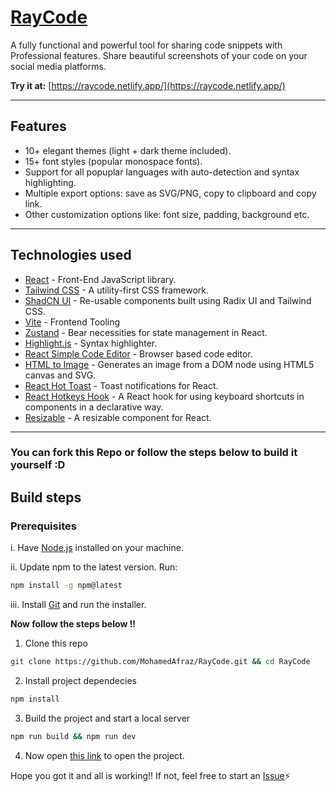 # [RayCode](https://raycode.netlify.app/)

A fully functional and powerful tool for sharing code snippets with Professional features. Share beautiful screenshots of your code on your social media platforms.

**Try it at:** [https://raycode.netlify.app/](https://raycode.netlify.app/)

---

## Features

- 10+ elegant themes (light + dark theme included).
- 15+ font styles (popular monospace fonts).
- Support for all popuplar languages with auto-detection and syntax highlighting.
- Multiple export options: save as SVG/PNG, copy to clipboard and copy link.
- Other customization options like: font size, padding, background etc.

---

## Technologies used

- [React](https://es.reactjs.org/) - Front-End JavaScript library.
- [Tailwind CSS](https://tailwindcss.com/) - A utility-first CSS framework.
- [ShadCN UI](https://ui.shadcn.com) - Re-usable components built using Radix UI and Tailwind CSS.
- [Vite](https://vitejs.dev/) - Frontend Tooling
- [Zustand](https://zustand-demo.pmnd.rs/) - Bear necessities for state management in React.
- [Highlight.js](https://highlightjs.org/) - Syntax highlighter.
- [React Simple Code Editor](https://www.npmjs.com/package/react-simple-code-editor) - Browser based code editor.
- [HTML to Image](https://www.npmjs.com/package/html-to-image) - Generates an image from a DOM node using HTML5 canvas and SVG.
- [React Hot Toast](https://react-hot-toast.com/) - Toast notifications for React.
- [React Hotkeys Hook](https://www.npmjs.com/package/react-hotkeys-hook) - A React hook for using keyboard shortcuts in components in a declarative way.
- [Resizable](https://www.npmjs.com/package/re-resizable) - A resizable component for React.

---
### You can fork this Repo or follow the steps below to build it yourself :D

## Build steps

### Prerequisites

i. Have [Node.js](https://nodejs.org/en/) installed on your machine.

ii. Update npm to the latest version. Run:

 ```bash
 npm install -g npm@latest
 ```

iii. Install [Git](https://git-scm.com/downloads) and run the installer.

**Now follow the steps below !!**


1. Clone this repo

```bash
git clone https://github.com/MohamedAfraz/RayCode.git && cd RayCode
```

2. Install project dependecies

```bash
npm install
```

3. Build the project and start a local server

```bash
npm run build && npm run dev
```

4. Now open [this link](localhost:5173) to open the project.

Hope you got it and all is working!! If not, feel free to start an [Issue](https://github.com/MohamedAfraz/RayCode/issues)⚡
